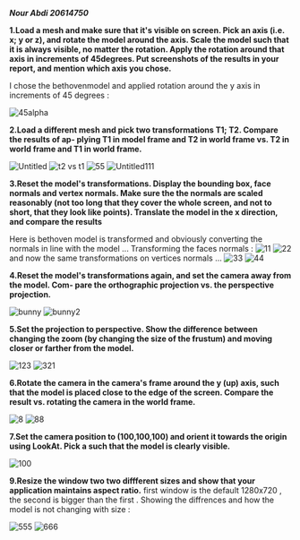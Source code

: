 ***Nour Abdi 20614750***

**1.Load a mesh and make sure that it's visible on screen. Pick an axis (i.e. x; y or z), and
rotate the model around the axis. Scale the model such that it is always visible, no matter
the rotation. Apply the rotation around that axis in increments of 45degrees. Put screenshots
of the results in your report, and mention which axis you chose.** 

I chose the bethovenmodel and applied rotation around the y axis in increments of 45 degrees :

![45alpha](https://user-images.githubusercontent.com/34486030/101330747-ab3d8280-387b-11eb-8e67-d21137549b3b.png)

**2.Load a different mesh and pick two transformations T1; T2. Compare the results of ap-
plying T1 in model frame and T2 in world frame vs. T2 in world frame and T1 in world
frame.**

![Untitled](https://user-images.githubusercontent.com/34486030/101333556-6a476d00-387f-11eb-93f6-e2d0c0f9ddfc.png)
![t2 vs t1](https://user-images.githubusercontent.com/34486030/101333559-6ae00380-387f-11eb-8a2b-192d434361dd.png)
![55](https://user-images.githubusercontent.com/34486030/101333562-6b789a00-387f-11eb-9cee-e29344991101.png)
![Untitled111](https://user-images.githubusercontent.com/34486030/101333564-6b789a00-387f-11eb-93ff-23b297afa587.png)

**3.Reset the model's transformations. Display the bounding box, face normals and vertex
normals. Make sure the the normals are scaled reasonably (not too long that they cover
the whole screen, and not to short, that they look like points). Translate the model in
the x direction, and compare the results**

Here is bethoven model is transformed and obviously converting the normals in line with the model ...
Transforming the faces normals :
![11](https://user-images.githubusercontent.com/34486030/104460780-3286c000-55b7-11eb-82c0-564e748216d5.png)
![22](https://user-images.githubusercontent.com/34486030/104460833-3f0b1880-55b7-11eb-9d7c-456b0576a1ce.png)
and now the same transformations on vertices normals ...
![33](https://user-images.githubusercontent.com/34486030/104460874-46cabd00-55b7-11eb-88d5-5c220504120f.png)
![44](https://user-images.githubusercontent.com/34486030/104460904-4d593480-55b7-11eb-8b80-7baadf3be70a.png)

**4.Reset the model's transformations again, and set the camera away from the model. Com-
pare the orthographic projection vs. the perspective projection.**

![bunny](https://user-images.githubusercontent.com/34486030/101338159-471fbc00-3885-11eb-9677-ea6625c08a9b.png)
![bunny2](https://user-images.githubusercontent.com/34486030/101338160-47b85280-3885-11eb-973b-c7c9f26dce78.png)

**5.Set the projection to perspective. Show the difference between changing the zoom (by
changing the size of the frustum) and moving closer or farther from the model.**

![123](https://user-images.githubusercontent.com/34486030/101341351-a54e9e00-3889-11eb-9d37-b962235afd9f.png)
![321](https://user-images.githubusercontent.com/34486030/101341355-a67fcb00-3889-11eb-9b9b-0c3caddf758b.png)

**6.Rotate the camera in the camera's frame around the y (up) axis, such that the model is
placed close to the edge of the screen. Compare the result vs. rotating the camera in the
world frame.**

![8](https://user-images.githubusercontent.com/34486030/101340097-f6f62900-3887-11eb-9335-59714085e6a6.png)
![88](https://user-images.githubusercontent.com/34486030/101340100-f8275600-3887-11eb-9e23-b983cfa2248d.png)

**7.Set the camera position to (100,100,100) and orient it towards the origin using LookAt. Pick a
such that the model is clearly visible.**

![100](https://user-images.githubusercontent.com/34486030/101340546-92879980-3888-11eb-9fbc-6751b0c6ac3e.png)

**9.Resize the window two two diffferent sizes and show that your application maintains aspect ratio.**
first window is the default 1280x720 , the second is bigger than the first . Showing the diffrences and
how the model is not changing with size :

![555](https://user-images.githubusercontent.com/34486030/104463652-b5f5e080-55ba-11eb-954b-4664a3e92bda.png)
![666](https://user-images.githubusercontent.com/34486030/104463661-b9896780-55ba-11eb-95f9-d4757dce3fe7.png)


